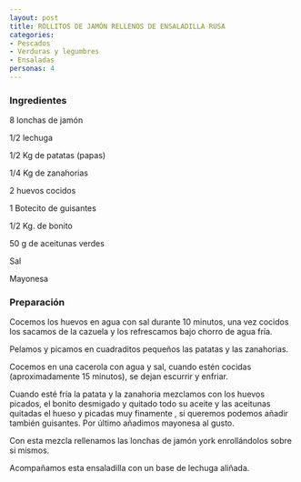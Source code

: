 ```yaml
---
layout: post
title: ROLLITOS DE JAMÓN RELLENOS DE ENSALADILLA RUSA
categories:
- Pescados
- Verduras y legumbres
- Ensaladas
personas: 4 
---
```

<h3>Ingredientes</h3>8 lonchas de jamón

1/2 lechuga

1/2 Kg de patatas (papas)

1/4 Kg de zanahorias

2 huevos cocidos

1 Botecito de guisantes

1/2 Kg. de bonito

50 g de aceitunas verdes

Sal

Mayonesa

<h3>Preparación</h3>Cocemos los huevos en agua con sal durante 10 minutos, una vez cocidos los sacamos de la cazuela y los refrescamos bajo chorro de agua fría.

Pelamos y picamos en cuadraditos pequeños las patatas y las zanahorias.

Cocemos en una cacerola con agua y sal, cuando estén cocidas (aproximadamente 15 minutos), se dejan escurrir y enfriar.

Cuando esté fría la patata y la zanahoria mezclamos con los huevos picados, el bonito desmigado y quitado todo su aceite y las aceitunas quitadas el hueso y picadas muy finamente , si queremos podemos añadir también guisantes. Por último añadimos mayonesa al gusto.

Con esta mezcla rellenamos las lonchas de jamón york enrollándolos sobre si mismos.

Acompañamos esta ensaladilla con un base de lechuga aliñada.